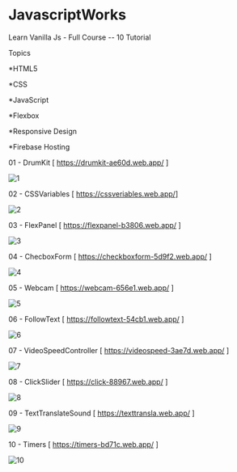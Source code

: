 # JavascriptWorks

Learn Vanilla Js - Full Course -- 10 Tutorial

Topics

*HTML5

*CSS

*JavaScript

*Flexbox

*Responsive Design

*Firebase Hosting

01 - DrumKit [ https://drumkit-ae60d.web.app/ ]

![1](https://user-images.githubusercontent.com/45499414/134909694-71cbb4d1-56b8-4a5a-8062-66575c8609f2.JPG)

02 - CSSVariables [ https://cssveriables.web.app/]

![2](https://user-images.githubusercontent.com/45499414/134912465-7da183e4-305d-47f3-972c-455f188bf300.JPG)

03 - FlexPanel [ https://flexpanel-b3806.web.app/ ]

![3](https://user-images.githubusercontent.com/45499414/134913201-e1841bad-b480-4cef-a807-4ce1f56294d6.JPG)

04 - ChecboxForm [ https://checkboxform-5d9f2.web.app/ ]

![4](https://user-images.githubusercontent.com/45499414/134919993-e84d4099-5a31-4c1b-8513-132d26731e26.JPG)

05 - Webcam [ https://webcam-656e1.web.app/ ]

![5](https://user-images.githubusercontent.com/45499414/134922497-a0ffccb7-a526-47fd-98f2-5e9e04ccde4b.JPG)

06 - FollowText [ https://followtext-54cb1.web.app/ ]

![6](https://user-images.githubusercontent.com/45499414/134923792-9dcd9d04-8d9c-415a-998c-bb6834a6d35e.JPG)

07 - VideoSpeedController [ https://videospeed-3ae7d.web.app/ ]

![7](https://user-images.githubusercontent.com/45499414/134925961-122ba9cc-f3e2-4207-baed-ff35193a08be.JPG)

08 - ClickSlider [ https://click-88967.web.app/ ]

![8](https://user-images.githubusercontent.com/45499414/134930298-5ccde589-443d-4729-bd4b-91a47bfdcce9.JPG)

09 - TextTranslateSound [ https://texttransla.web.app/ ]

![9](https://user-images.githubusercontent.com/45499414/134931277-6fb1e371-4a1a-4a8c-8c1a-df57b2cfb6cb.JPG)

10 - Timers [ https://timers-bd71c.web.app/ ]

![10](https://user-images.githubusercontent.com/45499414/134932285-ed3115f3-afaf-4c3a-b6e3-a739eac84041.JPG)




